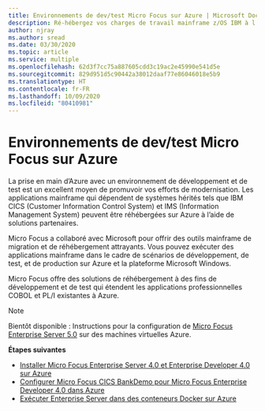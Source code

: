 ```yaml
---
title: Environnements de dev/test Micro Focus sur Azure | Microsoft Docs
description: Ré-hébergez vos charges de travail mainframe z/OS IBM à l’aide de solutions Micro Focus sur des machines virtuelles Azure.
author: njray
ms.author: sread
ms.date: 03/30/2020
ms.topic: article
ms.service: multiple
ms.openlocfilehash: 62d3f7cc75a887605cdd3c19ac2e45990e541d5e
ms.sourcegitcommit: 829d951d5c90442a38012daaf77e86046018e5b9
ms.translationtype: HT
ms.contentlocale: fr-FR
ms.lasthandoff: 10/09/2020
ms.locfileid: "80410981"
---
```

# <a name="micro-focus-devtest-environments-on-azure"></a>Environnements de dev/test Micro Focus sur Azure

La prise en main d’Azure avec un environnement de développement et de test est un excellent moyen de promuvoir vos efforts de modernisation. Les applications mainframe qui dépendent de systèmes hérités tels que IBM CICS (Customer Information Control System) et IMS (Information Management System) peuvent être réhébergées sur Azure à l’aide de solutions partenaires.

Micro Focus a collaboré avec Microsoft pour offrir des outils mainframe de migration et de réhébergement attrayants. Vous pouvez exécuter des applications mainframe dans le cadre de scénarios de développement, de test, et de production sur Azure et la plateforme Microsoft Windows.

Micro Focus offre des solutions de réhébergement à des fins de développement et de test qui étendent les applications professionnelles COBOL et PL/I existantes à Azure.

> [!NOTE]
> Bientôt disponible : Instructions pour la configuration de [Micro Focus Enterprise Server 5.0](https://techcommunity.microsoft.com/t5/azurecat/micro-focus-enterprise-server-5-0-quick-start-template-on-azure/ba-p/1160110) sur des machines virtuelles Azure.

**Étapes suivantes**

- [Installer Micro Focus Enterprise Server 4.0 et Enterprise Developer 4.0 sur Azure](./set-up-micro-focus-azure.md)
- [Configurer Micro Focus CICS BankDemo pour Micro Focus Enterprise Developer 4.0 dans Azure](./demo.md)
- [Exécuter Enterprise Server dans des conteneurs Docker sur Azure](./run-enterprise-server-container.md)
